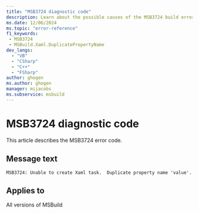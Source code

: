 ```yaml
---
title: "MSB3724 diagnostic code"
description: Learn about the possible causes of the MSB3724 build error, and get troubleshooting tips.
ms.date: 12/06/2024
ms.topic: "error-reference"
f1_keywords:
 - MSB3724
 - MSBuild.Xaml.DuplicatePropertyName
dev_langs:
  - "VB"
  - "CSharp"
  - "C++"
  - "FSharp"
author: ghogen
ms.author: ghogen
manager: mijacobs
ms.subservice: msbuild
---
```


# MSB3724 diagnostic code

<!-- :::ErrorDefinitionDescription::: -->
<!-- :::editable-content name="introDescription"::: -->
This article describes the MSB3724 error code.
<!-- :::editable-content-end::: -->

## Message text

`MSB3724: Unable to create Xaml task.  Duplicate property name 'value'.`

<!-- :::editable-content name="postOutputDescription"::: -->
<!--
{StrBegin="MSB3724: "}
-->
<!-- :::editable-content-end::: -->
<!-- :::ErrorDefinitionDescription-end::: -->

## Applies to

All versions of MSBuild

